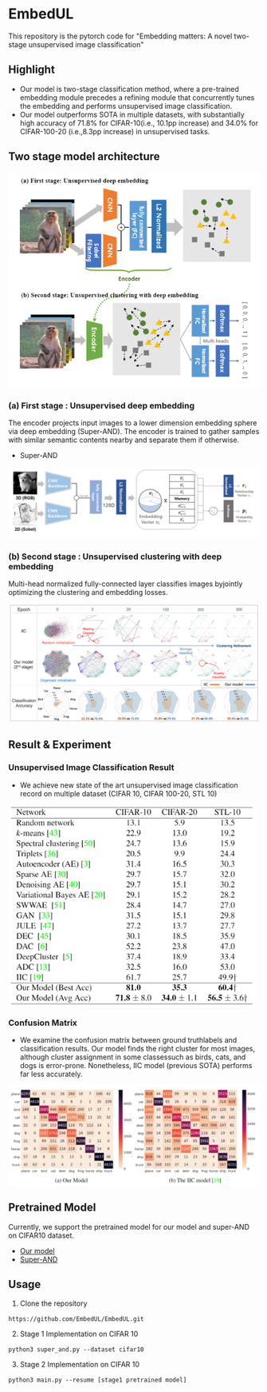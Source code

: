# EmbedUL #
This repository is the pytorch code for "Embedding matters: A novel two-stage unsupervised image classification"
## Highlight ##
* Our model is two-stage classification method, where a pre-trained embedding module precedes a refining module that concurrently tunes the embedding and performs unsupervised image classification.
* Our model outperforms SOTA in multiple datasets, with  substantially  high  accuracy  of  71.8%  for  CIFAR-10(i.e.,  10.1pp increase) and 34.0% for CIFAR-100-20 (i.e.,8.3pp increase) in unsupervised tasks.
## Two stage model architecture ##
<center><img src="./fig/model_arch.PNG"> </center>

### (a) First stage : Unsupervised deep embedding ### 
The encoder projects input images to a lower dimension embedding sphere via deep embedding (Super-AND). The encoder is trained to gather samples with similar semantic contents nearby and separate them if otherwise.
* Super-AND 
<center><img src="./fig/super_and.png"></center>

### (b) Second stage : Unsupervised clustering with deep embedding ### 
Multi-head normalized fully-connected layer classifies images byjointly optimizing the clustering and embedding losses.

<img src="./fig/stage2.png"> 

## Result & Experiment ##

### Unsupervised Image Classification Result ###
* We achieve new state of the art unsupervised image classification record on multiple dataset (CIFAR 10, CIFAR 100-20, STL 10)

<img src="./fig/model_result.PNG" width="500" height="400"> 

### Confusion Matrix ###
* We examine the confusion matrix between ground truthlabels and classification results. Our model finds the right cluster for most images, although cluster assignment in some classessuch as birds, cats, and dogs is error-prone. Nonetheless, IIC model (previous SOTA) performs far less accurately.

<img src="./fig/confusion_matrix.PNG" > 

## Pretrained Model ##
Currently, we support the pretrained model for our model and super-AND on CIFAR10 dataset.
* [Our model](https://drive.google.com/file/d/1H3ppCkPQNHFEYQS4PLuV26Cp3HpbG4Nb/view?usp=sharing)
* [Super-AND](https://drive.google.com/file/d/1cABTquqOl5N2Wbchxs0-DBI6OVfnqY5J/view?usp=sharing)

## Usage ##
1. Clone the repository

```
https://github.com/EmbedUL/EmbedUL.git
```

2. Stage 1 Implementation on CIFAR 10

```
python3 super_and.py --dataset cifar10
```

3. Stage 2 Implementation on CIFAR 10

```
python3 main.py --resume [stage1 pretrained model]
```





